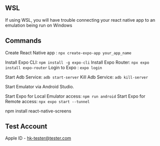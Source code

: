 
## WSL
If using WSL, you will have trouble connecting your react native app to an emulation being run on Windows

## Commands
Create React Native app : `npx create-expo-app your_app_name`

Install Expo CLI: `npm install -g expo-cli`
Install Expo Router: `npx expo install expo-router`
Login to Expo : `expo login`

Start Adb Service: `adb start-server`
Kill Adb Service: `adb kill-server`

Start Emulator via Android Studio. 

Start Expo for Local Emulator access: `npm run android`
Start Expo for Remote access: `npx expo start --tunnel`


npm install react-native-screens


## Test Account
Apple ID - hk-tester@tester.com